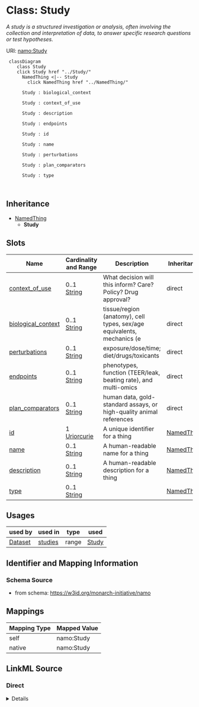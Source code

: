 

# Class: Study 


_A study is a structured investigation or analysis, often involving the collection and interpretation of data, to answer specific research questions or test hypotheses._





URI: [namo:Study](https://w3id.org/monarch-initiative/namo/Study)





```mermaid
 classDiagram
    class Study
    click Study href "../Study/"
      NamedThing <|-- Study
        click NamedThing href "../NamedThing/"
      
      Study : biological_context
        
      Study : context_of_use
        
      Study : description
        
      Study : endpoints
        
      Study : id
        
      Study : name
        
      Study : perturbations
        
      Study : plan_comparators
        
      Study : type
        
      
```





## Inheritance
* [NamedThing](NamedThing.md)
    * **Study**



## Slots

| Name | Cardinality and Range | Description | Inheritance |
| ---  | --- | --- | --- |
| [context_of_use](context_of_use.md) | 0..1 <br/> [String](String.md) | What decision will this inform? Care? Policy? Drug approval? | direct |
| [biological_context](biological_context.md) | 0..1 <br/> [String](String.md) | tissue/region (anatomy), cell types, sex/age equivalents, mechanics (e | direct |
| [perturbations](perturbations.md) | 0..1 <br/> [String](String.md) | exposure/dose/time; diet/drugs/toxicants | direct |
| [endpoints](endpoints.md) | 0..1 <br/> [String](String.md) | phenotypes, function (TEER/leak, beating rate), and multi-omics | direct |
| [plan_comparators](plan_comparators.md) | 0..1 <br/> [String](String.md) | human data, gold-standard assays, or high-quality animal references | direct |
| [id](id.md) | 1 <br/> [Uriorcurie](Uriorcurie.md) | A unique identifier for a thing | [NamedThing](NamedThing.md) |
| [name](name.md) | 0..1 <br/> [String](String.md) | A human-readable name for a thing | [NamedThing](NamedThing.md) |
| [description](description.md) | 0..1 <br/> [String](String.md) | A human-readable description for a thing | [NamedThing](NamedThing.md) |
| [type](type.md) | 0..1 <br/> [String](String.md) |  | [NamedThing](NamedThing.md) |





## Usages

| used by | used in | type | used |
| ---  | --- | --- | --- |
| [Dataset](Dataset.md) | [studies](studies.md) | range | [Study](Study.md) |







## Identifier and Mapping Information






### Schema Source


* from schema: https://w3id.org/monarch-initiative/namo




## Mappings

| Mapping Type | Mapped Value |
| ---  | ---  |
| self | namo:Study |
| native | namo:Study |






## LinkML Source

<!-- TODO: investigate https://stackoverflow.com/questions/37606292/how-to-create-tabbed-code-blocks-in-mkdocs-or-sphinx -->

### Direct

<details>
```yaml
name: Study
description: A study is a structured investigation or analysis, often involving the
  collection and interpretation of data, to answer specific research questions or
  test hypotheses.
from_schema: https://w3id.org/monarch-initiative/namo
is_a: NamedThing
attributes:
  context_of_use:
    name: context_of_use
    description: What decision will this inform? Care? Policy? Drug approval?
    from_schema: https://w3id.org/monarch-initiative/namo
    rank: 1000
    domain_of:
    - Study
  biological_context:
    name: biological_context
    description: tissue/region (anatomy), cell types, sex/age equivalents, mechanics
      (e.g., cyclic stretch), microenvironment
    from_schema: https://w3id.org/monarch-initiative/namo
    rank: 1000
    domain_of:
    - Study
  perturbations:
    name: perturbations
    description: exposure/dose/time; diet/drugs/toxicants
    from_schema: https://w3id.org/monarch-initiative/namo
    rank: 1000
    domain_of:
    - Study
  endpoints:
    name: endpoints
    description: phenotypes, function (TEER/leak, beating rate), and multi-omics
    from_schema: https://w3id.org/monarch-initiative/namo
    rank: 1000
    domain_of:
    - Study
  plan_comparators:
    name: plan_comparators
    description: human data, gold-standard assays, or high-quality animal references
    from_schema: https://w3id.org/monarch-initiative/namo
    rank: 1000
    domain_of:
    - Study

```
</details>

### Induced

<details>
```yaml
name: Study
description: A study is a structured investigation or analysis, often involving the
  collection and interpretation of data, to answer specific research questions or
  test hypotheses.
from_schema: https://w3id.org/monarch-initiative/namo
is_a: NamedThing
attributes:
  context_of_use:
    name: context_of_use
    description: What decision will this inform? Care? Policy? Drug approval?
    from_schema: https://w3id.org/monarch-initiative/namo
    rank: 1000
    alias: context_of_use
    owner: Study
    domain_of:
    - Study
    range: string
  biological_context:
    name: biological_context
    description: tissue/region (anatomy), cell types, sex/age equivalents, mechanics
      (e.g., cyclic stretch), microenvironment
    from_schema: https://w3id.org/monarch-initiative/namo
    rank: 1000
    alias: biological_context
    owner: Study
    domain_of:
    - Study
    range: string
  perturbations:
    name: perturbations
    description: exposure/dose/time; diet/drugs/toxicants
    from_schema: https://w3id.org/monarch-initiative/namo
    rank: 1000
    alias: perturbations
    owner: Study
    domain_of:
    - Study
    range: string
  endpoints:
    name: endpoints
    description: phenotypes, function (TEER/leak, beating rate), and multi-omics
    from_schema: https://w3id.org/monarch-initiative/namo
    rank: 1000
    alias: endpoints
    owner: Study
    domain_of:
    - Study
    range: string
  plan_comparators:
    name: plan_comparators
    description: human data, gold-standard assays, or high-quality animal references
    from_schema: https://w3id.org/monarch-initiative/namo
    rank: 1000
    alias: plan_comparators
    owner: Study
    domain_of:
    - Study
    range: string
  id:
    name: id
    description: A unique identifier for a thing
    from_schema: https://w3id.org/monarch-initiative/namo
    rank: 1000
    slot_uri: schema:identifier
    identifier: true
    alias: id
    owner: Study
    domain_of:
    - NamedThing
    - Reference
    range: uriorcurie
    required: true
  name:
    name: name
    description: A human-readable name for a thing
    from_schema: https://w3id.org/monarch-initiative/namo
    rank: 1000
    slot_uri: schema:name
    alias: name
    owner: Study
    domain_of:
    - NamedThing
    range: string
  description:
    name: description
    description: A human-readable description for a thing
    from_schema: https://w3id.org/monarch-initiative/namo
    rank: 1000
    slot_uri: schema:description
    alias: description
    owner: Study
    domain_of:
    - NamedThing
    range: string
  type:
    name: type
    from_schema: https://w3id.org/monarch-initiative/namo
    rank: 1000
    designates_type: true
    alias: type
    owner: Study
    domain_of:
    - NamedThing
    range: string

```
</details>